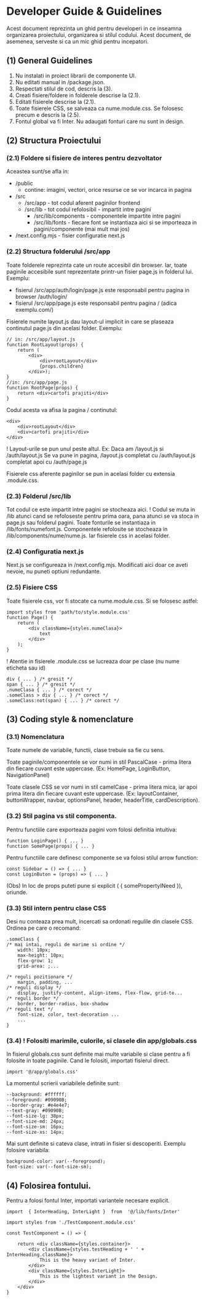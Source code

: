 # Developer Guide & Guidelines
Acest document reprezinta un ghid pentru developeri in ce inseamna organizarea proiectului, organizarea si stilul codului. Acest document, de asemenea, serveste si ca un mic ghid pentru incepatori.
## (1) General Guidelines 

 1. Nu instalati in proiect librarii de componente UI.
 2. Nu editati manual in /package.json. 
 3. Respectati stilul de cod, descris la (3).
 4. Creati fisiere/foldere in folderele descrise la (2.1).
 5. Editati fisierele descrise la (2.1).
 6. Toate fisierele CSS, se salveaza ca nume.module.css. Se folosesc precum e descris la (2.5).
 7. Fontul global va fi Inter. Nu adaugati fonturi care nu sunt in design.

## (2) Structura Proiectului
### (2.1) Foldere si fisiere de interes pentru dezvoltator
Aceastea sunt/se afla in: 
 - /public
	 - contine: imagini, vectori, orice resurse ce se vor incarca in pagina
 - /src
	 - /src/app - tot codul aferent paginilor frontend
	 - /src/lib - tot codul refolosibil - impartit intre pagini
		 - /src/lib/components - componentele impartite intre pagini
		 - /src/lib/fonts - fiecare font se instantiaza aici si se importeaza in pagini/componente (mai mult mai jos)
 - /next.config.mjs - fisier configuratie next.js

### (2.2) Structura folderului /src/app
Toate folderele reprezinta cate un route accesibil din browser. Iar, toate paginile accesibile sunt reprezentate printr-un fisier page.js in folderul lui.
Exemplu:
 - fisierul /src/app/auth/login/page.js este responsabil pentru pagina in browser /auth/login/
 - fisierul /src/app/page.js este responsabil pentru pagina / (adica exemplu.com/)

Fisierele numite layout.js dau layout-ul implicit in care se plaseaza continutul page.js din acelasi folder. 
Exemplu:

    // in: /src/app/layout.js
    function RootLayout(props) {
	    return (
		    <div>
			    <div>rootLayout</div>
			    {props.children}
			</div>);
	}
	//in: /src/app/page.js 
	function RootPage(props) {
		return <div>cartofi prajiti</div>
	}
Codul acesta va afisa la pagina / continutul:

    <div>
		<div>rootLayout</div>
		<div>cartofi prajiti</div>
	</div>
! Layout-urile se pun unul peste altul. Ex: Daca am /layout.js si /auth/layout.js Se va pune in pagina, /layout.js completat cu /auth/layout.js completat apoi cu /auth/page.js 

Fisierele css aferente paginilor se pun in acelasi folder cu extensia .module.css. 
### (2.3) Folderul /src/lib
Tot codul ce este impartit intre pagini se stocheaza aici.
! Codul se muta in /lib atunci cand se refoloseste pentru prima oara, pana atunci se va stoca in page.js sau folderul pagini.
Toate fonturile se instantiaza in /lib/fonts/numefont.js.
Componentele refolosite se stocheaza in /lib/components/nume/nume.js. Iar fisierele css in acelasi folder.
### (2.4) Configuratia next.js
 Next.js se configureaza in /next.config.mjs. Modificati aici doar ce aveti nevoie, nu puneti optiuni redundante.
### (2.5) Fisiere CSS
Toate fisierele css, vor fi stocate ca nume.module.css. Si se folosesc astfel:

    import styles from 'path/to/style.module.css'
    function Page() {
	    return (
		    <div className={styles.numeClasa}>
			    text
			</div>
		);
	}
! Atentie in fisierele .module.css se lucreaza doar pe clase (nu nume eticheta sau id)

    div { ... } /* gresit */
    span { ... } /* gresit */
    .numeClasa { ... } /* corect */
    .someClass > div { ... } /* corect */
    .someClass:not(span) { ... } /* corect */

## (3) Coding style & nomenclature

### (3.1) Nomenclatura
Toate numele de variabile, functii, clase trebuie sa fie cu sens.

Toate paginile/componentele se vor numi in stil PascalCase - prima litera din fiecare cuvant este uppercase. (Ex: HomePage, LoginButton, NavigationPanel)

Toate clasele CSS se vor numi in stil camelCase - prima litera mica, iar apoi prima litera din fiecare cuvant este uppercase. (Ex: layoutContainer, buttonWrapper, navbar, optionsPanel, header, headerTitle, cardDescription). 

### (3.2) Stil pagina vs stil componenta.
Pentru functiile care exporteaza pagini vom folosi definitia intuitiva:

    function LoginPage() { ... }
    function SomePage(props) { ... }
 Pentru functiile care definesc componente se va folosi stilul arrow function:

    const Sidebar = () => { ... }
    const LoginButon = (props) => { ... }

 (Obs) In loc de props puteti pune si explicit ( { somePropertyINeed }), oriunde.
		    
### (3.3) Stil intern pentru clase CSS
Desi nu conteaza prea mult, incercati sa ordonati regulile din clasele CSS.
Ordinea pe care o recomand:

    .someClass {
    /* mai intai, reguli de marime si ordine */
	    width: 10px;
	    max-height: 10px; 
	    flex-grow: 1; 
	    grid-area: ;...
	
	/* reguli pozitionare */
		margin, padding, ...
	/* reguli display */
		display, justify-content, align-items, flex-flow, grid-te...
	/* reguli border */
		border, border-radius, box-shadow
	/* reguli text */
		font-size, color, text-decoration ...
		...
	}
	
### (3.4) ! Folositi marimile, culorile, si clasele din app/globals.css
In fisierul globals.css sunt definite mai multe variabile si clase pentru a fi folosite in toate paginile.
Cand le folositi, importati fisierul direct.

    import '@/app/globals.css'
La momentul scrierii variabilele definite sunt:

    --background: #ffffff;
    --foreground: #09090B;
    --border-gray: #e4e4e7;
    --text-gray: #09090B;
    --font-size-lg: 38px;
    --font-size-md: 24px;
    --font-size-sm: 16px;
    --font-size-xs: 14px;
		
Mai sunt definite si cateva clase, intrati in fisier si descoperiti.
Exemplu folosire variabila:

    background-color: var(--foreground);
    font-size: var(--font-size-sm);

## (4) Folosirea fontului.
Pentru a folosi fontul Inter, importati variantele necesare explicit.

    import  { InterHeading, InterLight }  from  '@/lib/fonts/Inter'
    
    import styles from './TestComponent.module.css'
    
    const TestComponent = () => {
    
	    return <div className={styles.container}>
		    <div className={styles.testHeading + ' ' + InterHeading.className}>
			    This is the heavy variant of Inter.
		    </div>
		    <div className={styles.InterLight}>
			    This is the lightest variant in the Design.
		    </div>
	    </div>
    }
